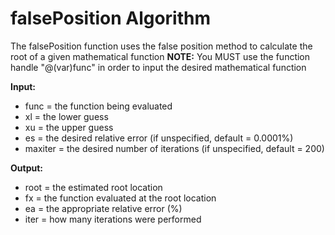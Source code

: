 # falsePosition Algorithm
The falsePosition function uses the false position method to calculate the root of a given mathematical function
**NOTE:** You MUST use the function handle "@(var)func" in order to input the desired mathematical function

**Input:**
* func = the function being evaluated
* xl = the lower guess
* xu = the upper guess
* es = the desired relative error (if unspecified, default = 0.0001%)
* maxiter = the desired number of iterations (if unspecified, default = 200)

**Output:**
* root = the estimated root location
* fx = the function evaluated at the root location
* ea = the appropriate relative error (%)
* iter = how many iterations were performed
